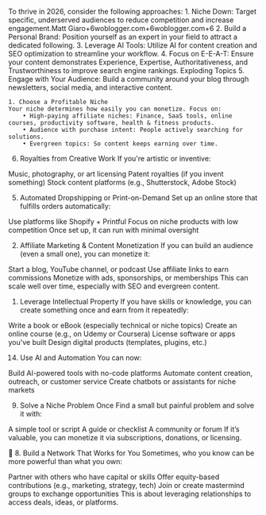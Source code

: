 To thrive in 2026, consider the following approaches:
	1. Niche Down: Target specific, underserved audiences to reduce competition and increase engagement.Matt Giaro+6woblogger.com+6woblogger.com+6
	2. Build a Personal Brand: Position yourself as an expert in your field to attract a dedicated following.
	3. Leverage AI Tools: Utilize AI for content creation and SEO optimization to streamline your workflow.
	4. Focus on E-E-A-T: Ensure your content demonstrates Experience, Expertise, Authoritativeness, and Trustworthiness to improve search engine rankings. Exploding Topics
	5. Engage with Your Audience: Build a community around your blog through newsletters, social media, and interactive content.
	
	1. Choose a Profitable Niche
	Your niche determines how easily you can monetize. Focus on:
		• High-paying affiliate niches: Finance, SaaS tools, online courses, productivity software, health & fitness products.
		• Audience with purchase intent: People actively searching for solutions.
		• Evergreen topics: So content keeps earning over time.
	



6. Royalties from Creative Work
If you're artistic or inventive:

Music, photography, or art licensing
Patent royalties (if you invent something)
Stock content platforms (e.g., Shutterstock, Adobe Stock)

 5. Automated Dropshipping or Print-on-Demand
Set up an online store that fulfills orders automatically:

Use platforms like Shopify + Printful
Focus on niche products with low competition
Once set up, it can run with minimal oversight


2. Affiliate Marketing & Content Monetization
If you can build an audience (even a small one), you can monetize it:

Start a blog, YouTube channel, or podcast
Use affiliate links to earn commissions
Monetize with ads, sponsorships, or memberships
This can scale well over time, especially with SEO and evergreen content.

1. Leverage Intellectual Property
If you have skills or knowledge, you can create something once and earn from it repeatedly:

Write a book or eBook (especially technical or niche topics)
Create an online course (e.g., on Udemy or Coursera)
License software or apps you've built
Design digital products (templates, plugins, etc.)

14. Use AI and Automation
You can now:

Build AI-powered tools with no-code platforms
Automate content creation, outreach, or customer service
Create chatbots or assistants for niche markets

 9. Solve a Niche Problem Once
Find a small but painful problem and solve it with:

A simple tool or script
A guide or checklist
A community or forum
If it’s valuable, you can monetize it via subscriptions, donations, or licensing.


🧩 8. Build a Network That Works for You
Sometimes, who you know can be more powerful than what you own:

Partner with others who have capital or skills
Offer equity-based contributions (e.g., marketing, strategy, tech)
Join or create mastermind groups to exchange opportunities
This is about leveraging relationships to access deals, ideas, or platforms.
